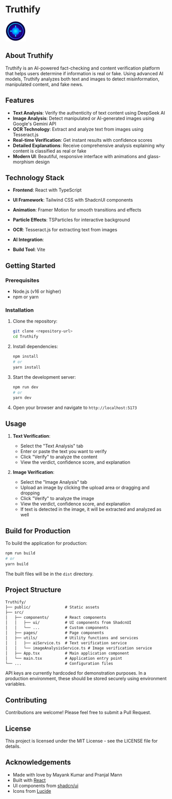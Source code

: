 # Truthify

![Truthify Logo](public/favicon.svg)

## About Truthify

Truthify is an AI-powered fact-checking and content verification platform that helps users determine if information is real or fake. Using advanced AI models, Truthify analyzes both text and images to detect misinformation, manipulated content, and fake news.

## Features

- **Text Analysis**: Verify the authenticity of text content using DeepSeek AI
- **Image Analysis**: Detect manipulated or AI-generated images using Google's Gemini API
- **OCR Technology**: Extract and analyze text from images using Tesseract.js
- **Real-time Verification**: Get instant results with confidence scores
- **Detailed Explanations**: Receive comprehensive analysis explaining why content is classified as real or fake
- **Modern UI**: Beautiful, responsive interface with animations and glass-morphism design

## Technology Stack

- **Frontend**: React with TypeScript
- **UI Framework**: Tailwind CSS with ShadcnUI components
- **Animation**: Framer Motion for smooth transitions and effects
- **Particle Effects**: TSParticles for interactive background
- **OCR**: Tesseract.js for extracting text from images
- **AI Integration**: 
  
- **Build Tool**: Vite

## Getting Started

### Prerequisites

- Node.js (v16 or higher)
- npm or yarn

### Installation

1. Clone the repository:
   ```bash
   git clone <repository-url>
   cd Truthify
   ```

2. Install dependencies:
   ```bash
   npm install
   # or
   yarn install
   ```

3. Start the development server:
   ```bash
   npm run dev
   # or
   yarn dev
   ```

4. Open your browser and navigate to `http://localhost:5173`

## Usage

1. **Text Verification**:
   - Select the "Text Analysis" tab
   - Enter or paste the text you want to verify
   - Click "Verify" to analyze the content
   - View the verdict, confidence score, and explanation

2. **Image Verification**:
   - Select the "Image Analysis" tab
   - Upload an image by clicking the upload area or dragging and dropping
   - Click "Verify" to analyze the image
   - View the verdict, confidence score, and explanation
   - If text is detected in the image, it will be extracted and analyzed as well

## Build for Production

To build the application for production:

```bash
npm run build
# or
yarn build
```

The built files will be in the `dist` directory.

## Project Structure

```
Truthify/
├── public/               # Static assets
├── src/
│   ├── components/       # React components
│   │   ├── ui/           # UI components from ShadcnUI
│   │   └── ...           # Custom components
│   ├── pages/            # Page components
│   ├── utils/            # Utility functions and services
│   │   ├── aiService.ts  # Text verification service
│   │   └── imageAnalysisService.ts # Image verification service
│   ├── App.tsx           # Main application component
│   └── main.tsx          # Application entry point
└── ...                   # Configuration files
```



API keys are currently hardcoded for demonstration purposes. In a production environment, these should be stored securely using environment variables.

## Contributing

Contributions are welcome! Please feel free to submit a Pull Request.

## License

This project is licensed under the MIT License - see the LICENSE file for details.

## Acknowledgements

- Made with love by Mayank Kumar and Pranjal Mann
- Built with [React](https://reactjs.org/)
- UI components from [shadcn/ui](https://ui.shadcn.com/)
- Icons from [Lucide](https://lucide.dev/)
